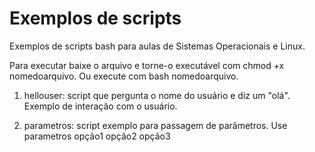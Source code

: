 # Exemplos de scripts
Exemplos de scripts bash para aulas de Sistemas Operacionais e Linux.

Para executar baixe o arquivo e torne-o executável com chmod +x nomedoarquivo. Ou execute com bash nomedoarquivo.

1. hellouser: script que pergunta o nome do usuário e diz um "olá". Exemplo de interação com o usuário.

2. parametros: script exemplo para passagem de parâmetros. Use parametros opção1 opção2 opção3
